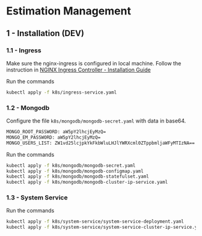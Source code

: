 # Estimation Management

## 1 - Installation (DEV)

### 1.1 - Ingress

Make sure the nginx-ingress is configured in local machine.
Follow the instruction in [NGINX Ingress Controller - Installation Guide](https://kubernetes.github.io/ingress-nginx/deploy/)

Run the commands

```bash
kubectl apply -f k8s/ingress-service.yaml
```

### 1.2 - Mongodb

Configure the file `k8s/mongodb/mongodb-secret.yaml` with data in base64.

```bash
MONGO_ROOT_PASSWORD: aW5pY2lhcjEyMzQ=
MONGO_EM_PASSWORD: aW5pY2lhcjEyMzQ=
MONGO_USERS_LIST: ZW1vd25lcjpkYkFkbWluLHJlYWRXcml0ZTppbmljaWFyMTIzNA==
```

Run the commands

```bash
kubectl apply -f k8s/mongodb/mongodb-secret.yaml
kubectl apply -f k8s/mongodb/mongodb-configmap.yaml
kubectl apply -f k8s/mongodb/mongodb-statefulset.yaml
kubectl apply -f k8s/mongodb/mongodb-cluster-ip-service.yaml
```

### 1.3 - System Service

Run the commands

```bash
kubectl apply -f k8s/system-service/system-service-deployment.yaml
kubectl apply -f k8s/system-service/system-service-cluster-ip-service.yaml
```